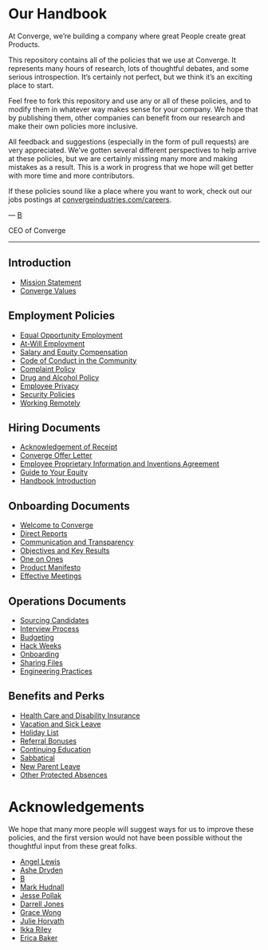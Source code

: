 # Our Handbook

At Converge, we’re building a company where great People create great Products.

This repository contains all of the policies that we use at Converge. It represents many hours of research, lots of thoughtful debates, and some serious introspection. It’s certainly not perfect, but we think it’s an exciting place to start.

Feel free to fork this repository and use any or all of these policies, and to modify them in whatever way makes sense for your company. We hope that by publishing them, other companies can benefit from our research and make their own policies more inclusive.

All feedback and suggestions (especially in the form of pull requests) are very appreciated. We’ve gotten several different perspectives to help arrive at these policies, but we are certainly missing many more and making mistakes as a result. This is a work in progress that we hope will get better with more time and more contributors.

If these policies sound like a place where you want to work, check out our jobs postings at [convergeindustries.com/careers](https://convergeindustries.com/careers).

— [B](https://twitter.com/brennenbyrne)

CEO of Converge

***


## Introduction
* [Mission Statement](https://github.com/converge-co/handbook/blob/master/Mission%20Statement.md)
* [Converge Values](https://github.com/converge-co/handbook/blob/master/Converge%20Values.md)

## Employment Policies
* [Equal Opportunity Employment](https://github.com/converge-co/handbook/blob/master/Employment%20Policies/Equal%20Opportunity%20Employment.md)
* [At-Will Employment](https://github.com/converge-co/handbook/blob/master/Employment%20Policies/At-Will%20Employment.md)
* [Salary and Equity Compensation](https://github.com/converge-co/handbook/blob/master/Employment%20Policies/Salary%20and%20Equity%20Compensation.md)
* [Code of Conduct in the Community](https://github.com/converge-co/handbook/blob/master/Employment%20Policies/Code%20of%20Conduct%20in%20the%20Community.md)
* [Complaint Policy](https://github.com/converge-co/handbook/blob/master/Employment%20Policies/Complaint%20Policy.md)
* [Drug and Alcohol Policy](https://github.com/converge-co/handbook/blob/master/Employment%20Policies/Drug%20and%20Alcohol%20Policy.md)
* [Employee Privacy](https://github.com/converge-co/handbook/blob/master/Employment%20Policies/Employee%20Privacy.md)
* [Security Policies](https://github.com/converge-co/handbook/blob/master/Employment%20Policies/Security%20Policies.md)
* [Working Remotely](https://github.com/converge-co/handbook/blob/master/Employment%20Policies/Working%20Remotely.md)

## Hiring Documents
* [Acknowledgement of Receipt](https://github.com/converge-co/handbook/blob/master/Hiring%20Documents/Acknowledgment%20of%20Receipt.md)
* [Converge Offer Letter](https://github.com/converge-co/handbook/blob/master/Hiring%20Documents/Converge%20Offer%20Letter.md)
* [Employee Proprietary Information and Inventions Agreement](https://github.com/converge-co/handbook/blob/master/Hiring%20Documents/Employee%20Proprietary%20Information%20and%20Inventions%20Assignment%20Agreement.md)
* [Guide to Your Equity](https://github.com/converge-co/handbook/blob/master/Hiring%20Documents/Guide%20to%20Your%20Equity.md)
* [Handbook Introduction](https://github.com/converge-co/handbook/blob/master/Hiring%20Documents/Handbook%20Introduction.md)

## Onboarding Documents
* [Welcome to Converge](https://github.com/converge-co/handbook/blob/master/Onboarding%20Documents/Welcome%20to%20Clef.md)
* [Direct Reports](https://github.com/converge-co/handbook/blob/master/Onboarding%20Documents/Direct%20Reports.md)
* [Communication and Transparency](https://github.com/converge-co/handbook/blob/master/Onboarding%20Documents/Communication%20and%20Transparency.md)
* [Objectives and Key Results](https://github.com/converge-co/handbook/blob/master/Onboarding%20Documents/Objectives%20and%20Key%20Results.md)
* [One on Ones](https://github.com/converge-co/handbook/blob/master/Onboarding%20Documents/One%20on%20Ones.md)
* [Product Manifesto](https://github.com/converge-co/handbook/blob/master/Onboarding%20Documents/Product%20Manifesto.md)
* [Effective Meetings](https://github.com/converge-co/handbook/blob/master/Operations%20Documents/Effective%20Meetings.md)

## Operations Documents
* [Sourcing Candidates](https://github.com/converge-co/handbook/blob/master/Operations%20Documents/Sourcing%20Candidates.md)
* [Interview Process](https://github.com/converge-co/handbook/blob/master/Operations%20Documents/Interview%20Process.md)
* [Budgeting](https://github.com/converge-co/handbook/blob/master/Operations%20Documents/Budgeting.md)
* [Hack Weeks](https://github.com/converge-co/handbook/blob/master/Operations%20Documents/Hack%20Weeks.md)
* [Onboarding](https://github.com/converge-co/handbook/blob/master/Operations%20Documents/Onboarding.md)
* [Sharing Files](https://github.com/converge-co/handbook/blob/master/Operations%20Documents/Sharing%20Files.md)
* [Engineering Practices](https://github.com/converge-co/handbook/blob/master/Operations%20Documents/Engineering%20Practices.md)

## Benefits and Perks
* [Health Care and Disability Insurance](https://github.com/converge-co/handbook/blob/master/Benefits%20and%20Perks/Healthcare%20and%20Disability%20Insurance.md)
* [Vacation and Sick Leave](https://github.com/converge-co/handbook/blob/master/Benefits%20and%20Perks/Vacation%20and%20Sick%20Leave.md)
* [Holiday List](https://github.com/converge-co/handbook/blob/master/Benefits%20and%20Perks/Holiday%20List.md)
* [Referral Bonuses](https://github.com/converge-co/handbook/blob/master/Benefits%20and%20Perks/Referral%20Bonuses.md)
* [Continuing Education](https://github.com/converge-co/handbook/blob/master/Benefits%20and%20Perks/Continuing%20Education.md)
* [Sabbatical](https://github.com/converge-co/handbook/blob/master/Benefits%20and%20Perks/Sabbatical.md)
* [New Parent Leave](https://github.com/converge-co/handbook/blob/master/Benefits%20and%20Perks/New%20Parent%20Leave.md)
* [Other Protected Absences](https://github.com/converge-co/handbook/blob/master/Benefits%20and%20Perks/Other%20Protected%20Absences.md)



# Acknowledgements

We hope that many more people will suggest ways for us to improve these policies, and the first version would not have been possible without the thoughtful input from these great folks.

* [Angel Lewis](http://www.allemployerlaw.com/)
* [Ashe Dryden](http://www.ashedryden.com/)
* [B](https://twitter.com/brennenbyrne)
* [Mark Hudnall](https://twitter.com/landakram)
* [Jesse Pollak](https://twitter.com/jessepollak)
* [Darrell Jones](https://twitter.com/darrelljonesiii)
* [Grace Wong](https://twitter.com/gwongz)
* [Julie Horvath](https://twitter.com/nrrrdcore)
* [Ikka Riley](https://twitter.com/isicalynn)
* [Erica Baker](https://twitter.com/ericajoy)
